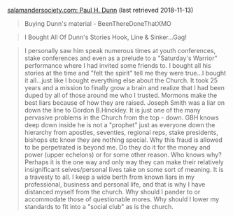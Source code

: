 
[salamandersociety.com: Paul H. Dunn](http://www.salamandersociety.com/foyer/prophets/paulhdunn/) (last retrieved 2018-11-13)

> Buying Dunn's material - BeenThereDoneThatXMO

> I Bought All Of Dunn's Stories Hook, Line & Sinker...Gag!

> I personally saw him speak numerous times at youth conferences, stake conferences and even as a prelude to a "Saturday's Warrior" performance where I had invited some friends to. I bought all his stories at the time and "felt the spirit" tell me they were true...I bought it all...just like I bought everything else about the Church. It took 25 years and a mission to finally grow a brain and realize that I had been duped by all of those around me who I trusted. Mormons make the best liars because of how they are raised. Joseph Smith was a liar on down the line to Gordon B.Hinckley. It is just one of the many pervasive problems in the Church from the top - down. GBH knows deep down inside he is not a "prophet" just as everyone down the hierarchy from apostles, seventies, regional reps, stake presidents, bishops etc know they are nothing special. Why this fraud is allowed to be perpetrated is beyond me. Do they do it for the money and power (upper echelons) or for some other reason. Who knows why? Perhaps it is the one way and only way they can make their relatively insignificant selves/personal lives take on some sort of meaning. It is a travesty to all. I keep a wide berth from known liars in my professional, business and personal life, and that is why I have distanced myself from the church. Why should I pander to or accommodate those of questionable mores. Why should I lower my standards to fit into a "social club" as is the church.
